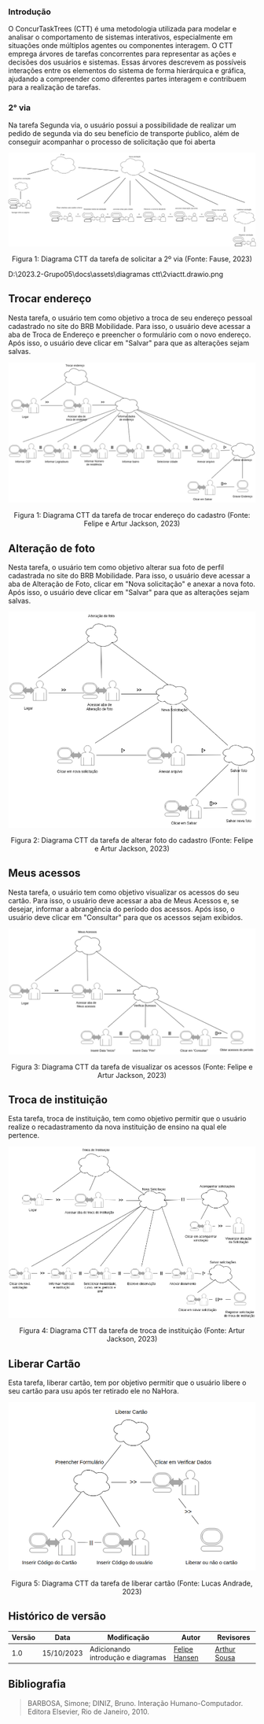 ### Introdução

O ConcurTaskTrees (CTT) é uma metodologia utilizada para modelar e analisar o comportamento de sistemas interativos, especialmente em situações onde múltiplos agentes ou componentes interagem. O CTT emprega árvores de tarefas concorrentes para representar as ações e decisões dos usuários e sistemas. Essas árvores descrevem as possíveis interações entre os elementos do sistema de forma hierárquica e gráfica, ajudando a compreender como diferentes partes interagem e contribuem para a realização de tarefas.

### 2° via

Na tarefa Segunda via, o usuário possui a possibilidade de realizar um pedido de segunda via do seu benefício de transporte ṕublico, além de conseguir acompanhar o processo de solicitação que foi aberta

<div style="text-align: center">
    <img src="https://raw.githubusercontent.com/Interacao-Humano-Computador/2023.2--BRB-Mobilidade/main/docs/assets/diagramas%20ctt/2viactt.drawio.png">
    <p>Figura 1: Diagrama CTT da tarefa de solicitar a 2º via (Fonte: Fause, 2023)</p>
</div>

D:\2023.2-Grupo05\docs\assets\diagramas ctt\2viactt.drawio.png

## Trocar endereço

Nesta tarefa, o usuário tem como objetivo a troca de seu endereço pessoal cadastrado no site do BRB Mobilidade. Para isso, o usuário deve acessar a aba de Troca de Endereço e preencher o formulário com o novo endereço. Após isso, o usuário deve clicar em "Salvar" para que as alterações sejam salvas.

<div style="text-align: center">
    <img src="https://raw.githubusercontent.com/Interacao-Humano-Computador/2023.2--BRB-Mobilidade/main/docs/assets/diagramas%20ctt/Trocar_end.drawio.png">
    <p>Figura 1: Diagrama CTT da tarefa de trocar endereço do cadastro (Fonte: Felipe e Artur Jackson, 2023)</p>
</div>


## Alteração de foto

Nesta tarefa, o usuário tem como objetivo alterar sua foto de perfil cadastrada no site do BRB Mobilidade. Para isso, o usuário deve acessar a aba de Alteração de Foto, clicar em "Nova solicitação" e anexar a nova foto. Após isso, o usuário deve clicar em "Salvar" para que as alterações sejam salvas.

<div style="text-align: center">
    <img src="https://raw.githubusercontent.com/Interacao-Humano-Computador/2023.2--BRB-Mobilidade/main/docs/assets/diagramas%20ctt/Alteracao_foto.drawio.png">
    <p>Figura 2: Diagrama CTT da tarefa de alterar foto do cadastro (Fonte: Felipe e Artur Jackson, 2023)</p>
</div>


## Meus acessos

Nesta tarefa, o usuário tem como objetivo visualizar os acessos do seu cartão. Para isso, o usuário deve acessar a aba de Meus Acessos e, se desejar, informar a abrangência do período dos acessos. Após isso, o usuário deve clicar em "Consultar" para que os acessos sejam exibidos.

<div style="text-align: center">
    <img src="https://raw.githubusercontent.com/Interacao-Humano-Computador/2023.2--BRB-Mobilidade/main/docs/assets/diagramas%20ctt/Meus_acessos.drawio.png">
    <p>Figura 3: Diagrama CTT da tarefa de visualizar os acessos (Fonte: Felipe e Artur Jackson, 2023)</p>
</div>

## Troca de instituição

Esta tarefa, troca de instituição, tem como objetivo permitir que o usuário realize o recadastramento da nova instituição de ensino na qual ele pertence.

<div style="text-align: center">
    <img src="https://raw.githubusercontent.com/Interacao-Humano-Computador/2023.2--BRB-Mobilidade/main/docs/assets/diagramas%20ctt/Troca_instituicaoCTT.png">
    <p>Figura 4: Diagrama CTT da tarefa de troca de instituição (Fonte: Artur Jackson, 2023)</p>
</div>

## Liberar Cartão

Esta tarefa, liberar cartão, tem por objetivo permitir que o usuário libere o seu cartão para usu após ter retirado ele no NaHora.

<div style="text-align: center">
    <img src="https://github.com/Interacao-Humano-Computador/2023.2--BRB-Mobilidade/blob/main/docs/assets/diagramas%20ctt/liberar_cartao_ctt.png?raw=true">
    <p>Figura 5: Diagrama CTT da tarefa de liberar cartão (Fonte: Lucas Andrade, 2023)</p>
</div>

## Histórico de versão

| Versão | Data       | Modificação                             | Autor                         | Revisores                         |
| ------ | ---------- | --------------------------------------- | ----------------------------- |-----------------------------------|
|   1.0   |   15/10/2023   |   Adicionando introdução e diagramas | [Felipe Hansen](https://github.com/FHansen98) | [Arthur Sousa](https://github.com/arthurrsousa) |


## Bibliografia

> BARBOSA, Simone; DINIZ, Bruno. Interação Humano-Computador. Editora Elsevier, Rio de Janeiro, 2010.
